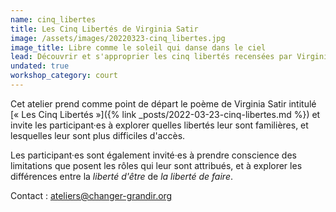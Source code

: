 ```yaml
---
name: cinq_libertes
title: Les Cinq Libertés de Virginia Satir
image: /assets/images/20220323-cinq_libertes.jpg
image_title: Libre comme le soleil qui danse dans le ciel
lead: Découvrir et s'approprier les cinq libertés recensées par Virginia Satir.
undated: true
workshop_category: court
---
```

Cet atelier prend comme point de départ le poème de Virginia Satir intitulé [«
Les Cinq Libertés »]({% link _posts/2022-03-23-cinq-libertes.md %}) et invite
les participant·es à explorer quelles libertés leur sont familières, et
lesquelles leur sont plus difficiles d'accès.

Les participant·es sont également invité·es à prendre conscience des
limitations que posent les rôles qui leur sont attribués, et à explorer les
différences entre la _liberté d'être_ de _la liberté de faire_.

Contact : [ateliers@changer-grandir.org](mailto:ateliers@changer-grandir.org)
